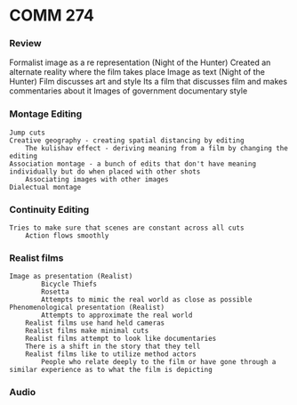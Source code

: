 # COMM 274

### Review
Formalist image as a re representation (Night of the Hunter)
		Created an alternate reality where the film takes place
	Image as text (Night of the Hunter)
		Film discusses art and style
		Its a film that discusses film and makes commentaries about it
			Images of government documentary style
	
### Montage Editing
	Jump cuts
	Creative geography - creating spatial distancing by editing
		The kulishav effect - deriving meaning from a film by changing the editing
	Association montage - a bunch of edits that don't have meaning individually but do when placed with other shots
		Associating images with other images
	Dialectual montage
	
	
### Continuity Editing
	Tries to make sure that scenes are constant across all cuts
		Action flows smoothly

### Realist films	
	Image as presentation (Realist)
			Bicycle Thiefs
			Rosetta
			Attempts to mimic the real world as close as possible			
	Phenomenological presentation (Realist)
			Attempts to approximate the real world
		Realist films use hand held cameras
		Realist films make minimal cuts
		Realist films attempt to look like documentaries
		There is a shift in the story that they tell
		Realist films like to utilize method actors
			People who relate deeply to the film or have gone through a similar experience as to what the film is depicting

### Audio